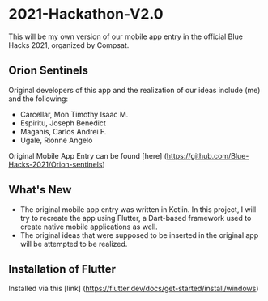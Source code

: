 # 2021-Hackathon-V2.0
This will be my own version of our mobile app entry in the official Blue Hacks 2021, organized by Compsat. 

## Orion Sentinels
Original developers of this app and the realization of our ideas include (me) and the following:
- Carcellar, Mon Timothy Isaac M.
- Espiritu, Joseph Benedict 
- Magahis, Carlos Andrei F.
- Ugale, Rionne Angelo

Original Mobile App Entry can be found [here] (https://github.com/Blue-Hacks-2021/Orion-sentinels) 

## What's New
* The original mobile app entry was written in Kotlin. In this project, I will try to recreate the app using Flutter, a Dart-based framework used to create native mobile applications as well.
* The original ideas that were supposed to be inserted in the original app will be attempted to be realized.

## Installation of Flutter
Installed via this [link] (https://flutter.dev/docs/get-started/install/windows) 